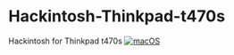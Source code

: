 # Hackintosh-Thinkpad-t470s
Hackintosh for Thinkpad t470s
[![macOS](https://img.shields.io/badge/macOS-Ventura-orange)](https://www.apple.com/macos/ventura/)
